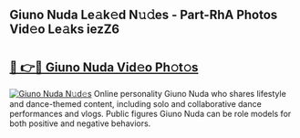 ## Giuno Nuda Le𝚊k𝚎d N𝚞𝚍es - Part-RhA Photos Vid𝚎o Le𝚊ks iezZ6

# <h2><a href="http://fbeyfdz.evod.top/?m=Giuno+Nuda">🔗 👉🔴 Giuno Nuda Vid𝚎o Ph𝚘t𝚘s</a></h2>

[![Giuno Nuda N𝚞d𝚎s](https://i.imgur.com/8V9OHl7.gif)](http://fbeyfdz.evod.top/?m=Giuno+Nuda)
Online personality Giuno Nuda who shares lifestyle and dance-themed content, including solo and collaborative dance performances and vlogs. Public figures Giuno Nuda can be role models for both positive and negative behaviors. 
